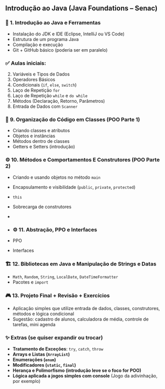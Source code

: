 ## Introdução ao Java (Java Foundations – Senac)

### 🔢 **1. Introdução ao Java e Ferramentas**

* Instalação do JDK e IDE (Eclipse, IntelliJ ou VS Code)
* Estrutura de um programa Java
* Compilação e execução
* Git + GitHub básico (poderia ser em paralelo)

### ✅ Aulas iniciais:

2. Variáveis e Tipos de Dados
3. Operadores Básicos
4. Condicionais (`if`, `else`, `switch`)
5. Laço de Repetição `for`
6. Laço de Repetição `while` e `do while`
7. Métodos (Declaração, Retorno, Parâmetros)
8. Entrada de Dados com `Scanner`

### 🧱 **9. Organização do Código em Classes (POO Parte 1)**

* Criando classes e atributos
* Objetos e instâncias
* Métodos dentro de classes
* Getters e Setters (introdução)

### ⚙️ **10. Métodos e Comportamentos E Construtores (POO Parte 2)**

* Criando e usando objetos no método `main`
* Encapsulamento e visibilidade (`public`, `private`, `protected`)
* `this`
* Sobrecarga de construtores
* 
* ### ⚙️ **11. Abstração, PPO e Interfaces**

* PPO
* Interfaces 

### 🏗️ **12. Bibliotecas em Java e Manipulação de Strings e Datas**

* `Math`, `Random`, `String`, `LocalDate`, `DateTimeFormatter`
* Pacotes e `import`

### 🎮 **13. Projeto Final + Revisão + Exercícios**

* Aplicação simples que utilize entrada de dados, classes, construtores, métodos e lógica condicional
* Sugestão: cadastro de alunos, calculadora de média, controle de tarefas, mini agenda


### ✨ Extras (se quiser expandir ou trocar)

* **Tratamento de Exceções**: `try`, `catch`, `throw`
* **Arrays e Listas (`ArrayList`)**
* **Enumerações (`enum`)**
* **Modificadores (`static`, `final`)**
* **Herança e Polimorfismo (introdução leve se o foco for POO)**
* **Lógica aplicada a jogos simples com console** (Jogo da adivinhação, por exemplo)
